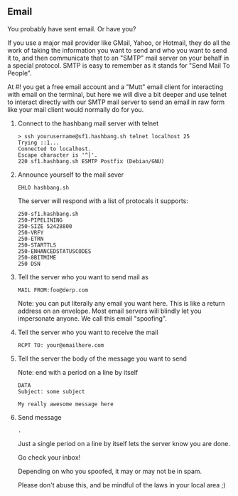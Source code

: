 ## Email

You probably have sent email. Or have you?

If you use a major mail provider like GMail, Yahoo, or Hotmail, they do all the
work of taking the information you want to send and who you want to send it to,
and then communicate that to an "SMTP" mail server on your behalf in a special
protocol. SMTP is easy to remember as it stands for "Send Mail To People".

At #! you get a free email account and a "Mutt" email client for interacting
with email on the terminal, but here we will dive a bit deeper and use
telnet to interact directly with our SMTP mail server to send an email in raw
form like your mail client would normally do for you.

1. Connect to the hashbang mail server with telnet
    ```
    > ssh yourusername@sf1.hashbang.sh telnet localhost 25
    Trying ::1...
    Connected to localhost.
    Escape character is '^]'.
    220 sf1.hashbang.sh ESMTP Postfix (Debian/GNU)
    ```

2. Announce yourself to the mail sever

    ```
    EHLO hashbang.sh
    ```

    The server will respond with a list of protocals it supports:

    ```
    250-sf1.hashbang.sh
    250-PIPELINING
    250-SIZE 52428800
    250-VRFY
    250-ETRN
    250-STARTTLS
    250-ENHANCEDSTATUSCODES
    250-8BITMIME
    250 DSN
    ```

2. Tell the server who you want to send mail as

    ```
    MAIL FROM:foo@derp.com
    ```
    Note: you can put literally any email you want here. This is like a return
    address on an envelope. Most email servers will blindly let you impersonate
    anyone. We call this email "spoofing".

3. Tell the server who you want to receive the mail

    ```
    RCPT TO: your@emailhere.com
    ```

4. Tell the server the body of the message you want to send

    Note: end with a period on a line by itself

    ```
    DATA
    Subject: some subject

    My really awesome message here
    ```

5. Send message

    ```
    .
    ```

    Just a single period on a line by itself lets the server know you are done.

    Go check your inbox!

    Depending on who you spoofed, it may or may not be in spam.

    Please don't abuse this, and be mindful of the laws in your local area ;)
